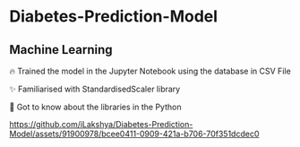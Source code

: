 # Diabetes-Prediction-Model
## Machine Learning

🔥 Trained the model in the Jupyter Notebook using the database in CSV File

✨ Familiarised with StandardisedScaler library

📖 Got to know about the libraries in the Python

https://github.com/iLakshya/Diabetes-Prediction-Model/assets/91900978/bcee0411-0909-421a-b706-70f351dcdec0
